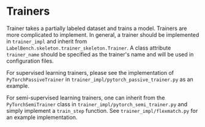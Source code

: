 # Trainers
Trainer takes a partially labeled dataset and trains a model. Trainers are more complicated to implement.
In general, a trainer should be implemented in `trainer_impl` and
inherit from `LabelBench.skeleton.trainer_skeleton.Trainer`. A class attribute `trainer_name` should be
specified as the trainer's name and will be used in configuration files.

For supervised learning trainers, please see the implementation of `PyTorchPassiveTrainer` in
`trainer_impl/pytorch_passive_trainer.py` as an example.

For semi-supervised learning trainers, one can inherit from the `PyTorchSemiTrainer` class in
`trainer_impl/pytorch_semi_trainer.py` and simply implement a `train_step` function.
See `trainer_impl/flexmatch.py` for an example implementation.
